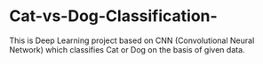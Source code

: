 # Cat-vs-Dog-Classification-
This is Deep Learning project based on CNN (Convolutional Neural Network) which classifies Cat or Dog on the basis of given data. 
